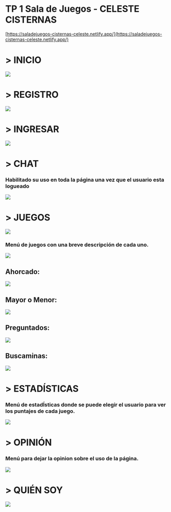 # TP 1 Sala de Juegos - CELESTE CISTERNAS

[https://saladejuegos-cisternas-celeste.netlify.app/](https://saladejuegos-cisternas-celeste.netlify.app/)

# > INICIO
![](fotos/homeSinLogin.PNG)

# > REGISTRO
![](fotos/registro.PNG)

# > INGRESAR
![](fotos/login.PNG)

# > CHAT
### Habilitado su uso en toda la página una vez que el usuario esta logueado
![](fotos/chat.PNG)

# > JUEGOS
![](fotos/juegos.PNG)
### Menú de juegos con una breve descripción de cada uno.
![](fotos/seleccion.png)

## Ahorcado:
![](fotos/ahorcado.PNG)

## Mayor o Menor:
![](fotos/mayormenor.PNG)

## Preguntados:
![](fotos/preguntados.PNG)

## Buscaminas:
![](fotos/buscaminas.PNG)

# > ESTADÍSTICAS
### Menú de estadÍsticas donde se puede elegir el usuario para ver los puntajes de cada juego.
![](fotos/estadisticas.PNG)

# > OPINIÓN
### Menú para dejar la opinion sobre el uso de la página.
![](fotos/opinion.PNG)

# > QUIÉN SOY
![](fotos/quiensoy.PNG)
